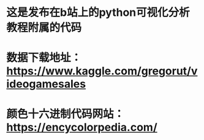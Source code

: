 # 这是发布在b站上的python可视化分析教程附属的代码
# 数据下载地址：https://www.kaggle.com/gregorut/videogamesales
# 颜色十六进制代码网站：https://encycolorpedia.com/
